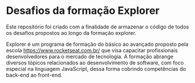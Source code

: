 # Desafios da formação Explorer
Este repositório foi criado com a finalidade de armazenar o código de todos os desafios propostos ao longo da formação explorer.

Explorer é um programa de formação do básico ao avançado proposto pela escola https://www.rocketseat.com.br/ que visa capacitar profissionais desenvolvedores para o mercado de tecnologia.
A formação abrange diversos tópicos relacionados ao desenvolvimento de software, com foco especial na linguagem JavaScript, dessa forma cobrindo competências do back-end ao front-end.
